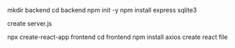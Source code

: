 mkdir backend
cd backend
npm init -y
npm install express sqlite3

create server.js


npx create-react-app frontend
cd frontend
npm install axios
create react file
